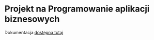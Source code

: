 # Projekt na Programowanie aplikacji biznesowych

Dokumentacja [dostępna tutaj](https://docs.google.com/document/d/1nPxA3gA0mtl0jsE3Opb9Ppr4bC793M5kyyOZH0kVPIU/edit?usp=sharing)
